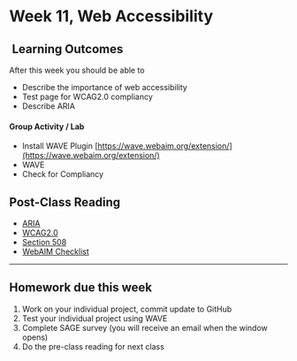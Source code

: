 # Week 11, Web Accessibility

## <i class="fa fa-star"></i>&nbsp;Learning Outcomes ###
After this week you should be able to 

- Describe the importance of web accessibility
- Test page for WCAG2.0 compliancy
- Describe ARIA

<!-- 
## Pre-Class Reading
- [Getting Started with Forms](https://www.w3schools.com/html/html_forms.asp)

#### Part 11.1 - WCAG 2.0
- [Week 11.1 Slides](/slides/ist263-w11-1.pdf)

## Class Slides
--> 

#### Group Activity / Lab
- Install WAVE Plugin [https://wave.webaim.org/extension/](https://wave.webaim.org/extension/)
- WAVE
- Check for Compliancy  

<!-- 
#### Part 11.2 - Possible Guest Lecture Sharon???
- [Week 10.2 Slides](/slides/ist263-w10-2.pdf)


#### Group Activity / Lab
- Handle user registration
- File Uploads
-->

## Post-Class Reading
- [ARIA](https://developer.mozilla.org/en-US/docs/Web/Accessibility/ARIA)
- [WCAG2.0](https://developer.mozilla.org/en-US/docs/Learn/HTML/Forms)
- [Section 508](https://developer.mozilla.org/en-US/docs/Learn/HTML/Forms)
- [WebAIM Checklist](https://webaim.org/standards/wcag/checklist)

---  

## Homework due this week ###
1. Work on your individual project, commit update to GitHub
2. Test your individual project using WAVE
5. Complete SAGE survey (you will receive an email when the window opens)
6. Do the pre-class reading for next class
